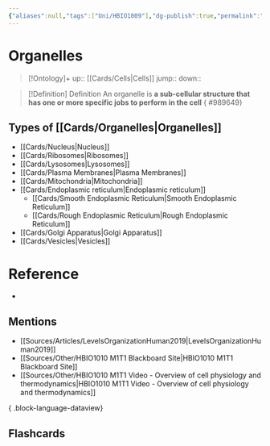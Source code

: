 ```yaml
---
{"aliases":null,"tags":["Uni/HBIO1009"],"dg-publish":true,"permalink":"/cards/organelles/","dgPassFrontmatter":true}
---
```


# Organelles

> [!Ontology]+
> up:: [[Cards/Cells\|Cells]]
> jump::
> down:: 

> [!Definition] Definition
> An organelle is **a sub-cellular structure that has one or more specific jobs to perform in the cell**
{ #989649}


## Types of [[Cards/Organelles\|Organelles]]
- [[Cards/Nucleus\|Nucleus]]
- [[Cards/Ribosomes\|Ribosomes]]
- [[Cards/Lysosomes\|Lysosomes]]
- [[Cards/Plasma Membranes\|Plasma Membranes]]
- [[Cards/Mitochondria\|Mitochondria]]
- [[Cards/Endoplasmic reticulum\|Endoplasmic reticulum]]
	- [[Cards/Smooth Endoplasmic Reticulum\|Smooth Endoplasmic Reticulum]]
	- [[Cards/Rough Endoplasmic Reticulum\|Rough Endoplasmic Reticulum]]
- [[Cards/Golgi Apparatus\|Golgi Apparatus]]
- [[Cards/Vesicles\|Vesicles]]

# Reference
- 

## Mentions
- [[Sources/Articles/LevelsOrganizationHuman2019\|LevelsOrganizationHuman2019]]
- [[Sources/Other/HBIO1010 M1T1 Blackboard Site\|HBIO1010 M1T1 Blackboard Site]]
- [[Sources/Other/HBIO1010 M1T1 Video - Overview of cell physiology and thermodynamics\|HBIO1010 M1T1 Video - Overview of cell physiology and thermodynamics]]

{ .block-language-dataview}

## Flashcards
